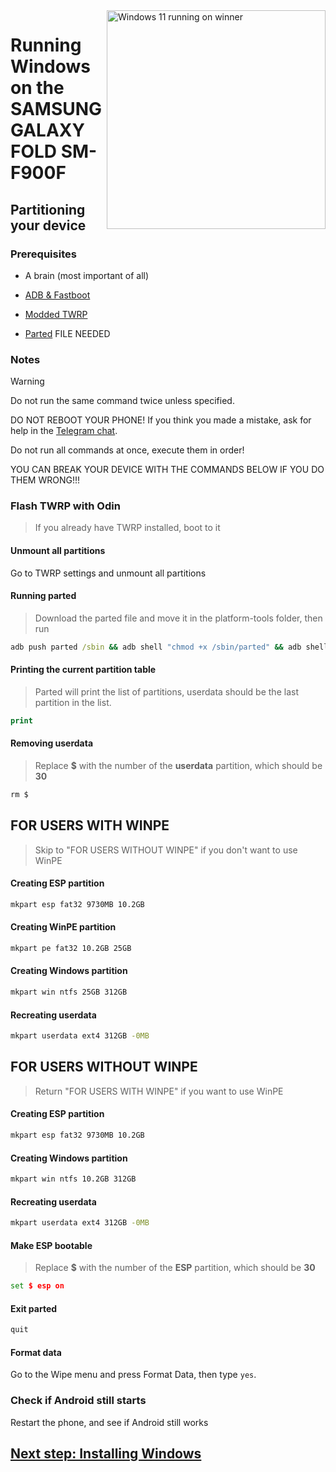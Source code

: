<img align="right" src="https://github.com/n00b69/SAMSUNG-WINNER-WindowsARM/blob/main/winner.png" width="350" alt="Windows 11 running on winner">

# Running Windows on the SAMSUNG GALAXY FOLD SM-F900F

## Partitioning your device

### Prerequisites
- A brain (most important of all)

- [ADB & Fastboot](https://developer.android.com/studio/releases/platform-tools)
  
- [Modded TWRP](https://mega.nz/file/LoVGETDK#-lwSOZeVRTuyOYOOv84RqhZJs8Ns-ESpoM6cT6-X-Kg)

- [Parted]() FILE NEEDED


### Notes
> [!WARNING]  
> Do not run the same command twice unless specified.
> 
> DO NOT REBOOT YOUR PHONE! If you think you made a mistake, ask for help in the [Telegram chat](https://t.me/woa_msmnile_issues).
> 
> Do not run all commands at once, execute them in order!
>
> YOU CAN BREAK YOUR DEVICE WITH THE COMMANDS BELOW IF YOU DO THEM WRONG!!!

### Flash TWRP with Odin
> If you already have TWRP installed, boot to it

#### Unmount all partitions
Go to TWRP settings and unmount all partitions

#### Running parted
> Download the parted file and move it in the platform-tools folder, then run
```cmd
adb push parted /sbin && adb shell "chmod +x /sbin/parted" && adb shell /sbin/parted /dev/block/sda
```

#### Printing the current partition table
> Parted will print the list of partitions, userdata should be the last partition in the list.
```cmd
print
```

#### Removing userdata
> Replace **$** with the number of the **userdata** partition, which should be **30**
```cmd
rm $
```

## FOR USERS WITH WINPE
> Skip to "FOR USERS WITHOUT WINPE" if you don't want to use WinPE

#### Creating ESP partition
```cmd
mkpart esp fat32 9730MB 10.2GB
```

#### Creating WinPE partition
```cmd
mkpart pe fat32 10.2GB 25GB
```

#### Creating Windows partition
```cmd
mkpart win ntfs 25GB 312GB
```

#### Recreating userdata
```cmd
mkpart userdata ext4 312GB -0MB
```

## FOR USERS WITHOUT WINPE
> Return "FOR USERS WITH WINPE" if you want to use WinPE

#### Creating ESP partition
```cmd
mkpart esp fat32 9730MB 10.2GB
```

#### Creating Windows partition
```cmd
mkpart win ntfs 10.2GB 312GB
```

#### Recreating userdata
```cmd
mkpart userdata ext4 312GB -0MB
```

#### Make ESP bootable
> Replace **$** with the number of the **ESP** partition, which should be **30**
```cmd
set $ esp on
```

#### Exit parted
```cmd
quit
```

#### Format data
Go to the Wipe menu and press Format Data, 
then type `yes`.

### Check if Android still starts
Restart the phone, and see if Android still works

## [Next step: Installing Windows](2-install.md)

















